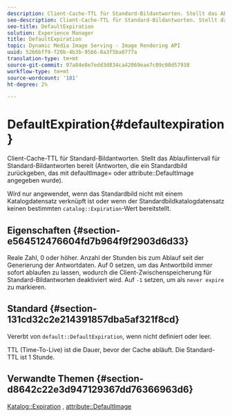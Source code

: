 ```yaml
---
description: Client-Cache-TTL für Standard-Bildantworten. Stellt das Ablaufintervall für Standard-Bildantworten bereit (Antworten, die ein Standardbild zurückgeben, das mit defaultImage= oder attribute DefaultImage angegeben wurde).
seo-description: Client-Cache-TTL für Standard-Bildantworten. Stellt das Ablaufintervall für Standard-Bildantworten bereit (Antworten, die ein Standardbild zurückgeben, das mit defaultImage= oder attribute DefaultImage angegeben wurde).
seo-title: DefaultExpiration
solution: Experience Manager
title: DefaultExpiration
topic: Dynamic Media Image Serving - Image Rendering API
uuid: 5266bff9-f20b-4b3b-9566-8a3f5ba0777a
translation-type: tm+mt
source-git-commit: 97a84e8e7edd3d834ca42069eae7c09c00d57938
workflow-type: tm+mt
source-wordcount: '181'
ht-degree: 2%

---
```



# DefaultExpiration{#defaultexpiration}

Client-Cache-TTL für Standard-Bildantworten. Stellt das Ablaufintervall für Standard-Bildantworten bereit (Antworten, die ein Standardbild zurückgeben, das mit defaultImage= oder attribute::DefaultImage angegeben wurde).

Wird nur angewendet, wenn das Standardbild nicht mit einem Katalogdatensatz verknüpft ist oder wenn der Standardbildkatalogdatensatz keinen bestimmten `catalog::Expiration`-Wert bereitstellt.

## Eigenschaften {#section-e564512476604fd7b964f9f2903d6d33}

Reale Zahl, 0 oder höher. Anzahl der Stunden bis zum Ablauf seit der Generierung der Antwortdaten. Auf 0 setzen, um das Antwortbild immer sofort ablaufen zu lassen, wodurch die Client-Zwischenspeicherung für Standard-Bildantworten deaktiviert wird. Auf `-1` setzen, um als `never expire` zu markieren.

## Standard {#section-131cd32c2e214391857dba5af321f8cd}

Vererbt von `default::DefaultExpiration`, wenn nicht definiert oder leer.

TTL (Time-To-Live) ist die Dauer, bevor der Cache abläuft. Die Standard-TTL ist 1 Stunde.

## Verwandte Themen {#section-d8642c22e3d947129367dd76366963d6}

[Katalog::Expiration](../../../../../is-api/image-catalog/image-serving-api-ref/c-image-catalog-reference/c-image-svg-data-reference/c-svg-data-reference/r-expiration-svg.md#reference-a7afd668ecbb4d2da65d86259aa6a28a) ,  [attribute::DefaultImage](../../../../../is-api/image-catalog/image-serving-api-ref/c-image-catalog-reference/c-attributes-reference/r-is-cat-defaultimage.md#reference-8e9900e129f54ed68462a3c2fc3bc433)
